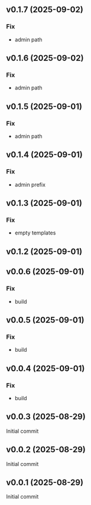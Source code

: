 ## v0.1.7 (2025-09-02)

### Fix

- admin path

## v0.1.6 (2025-09-02)

### Fix

- admin path

## v0.1.5 (2025-09-01)

### Fix

- admin path

## v0.1.4 (2025-09-01)

### Fix

- admin prefix

## v0.1.3 (2025-09-01)

### Fix

- empty templates

## v0.1.2 (2025-09-01)

## v0.0.6 (2025-09-01)

### Fix

- build

## v0.0.5 (2025-09-01)

### Fix

- build

## v0.0.4 (2025-09-01)

### Fix

- build

## v0.0.3 (2025-08-29)
Initial commit
## v0.0.2 (2025-08-29)
Initial commit
## v0.0.1 (2025-08-29)
Initial commit
